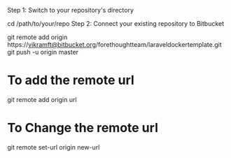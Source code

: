 Step 1: Switch to your repository's directory

cd /path/to/your/repo
Step 2: Connect your existing repository to Bitbucket

git remote add origin https://vikramft@bitbucket.org/forethoughtteam/laraveldockertemplate.git
git push -u origin master

# To add the remote url

git remote add origin url

# To Change the remote url

git remote set-url origin new-url